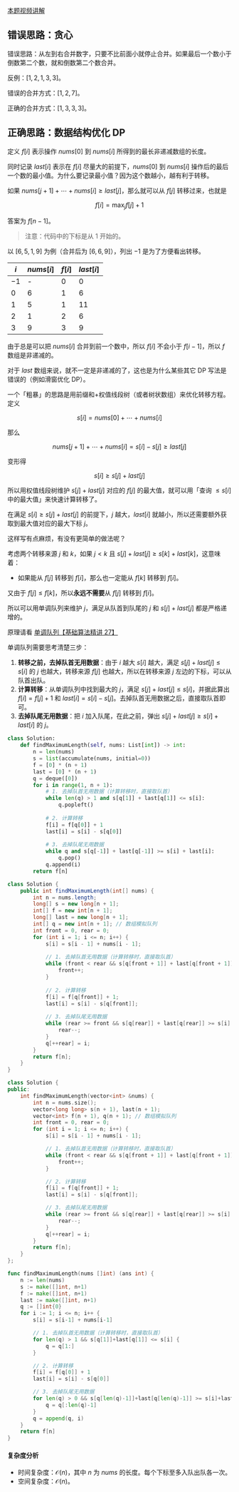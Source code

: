 [本题视频讲解](https://www.bilibili.com/video/BV1Rw411P72r/)

## 错误思路：贪心

错误思路：从左到右合并数字，只要不比前面小就停止合并。如果最后一个数小于倒数第二个数，就和倒数第二个数合并。

反例：$[1,2,1,3,3]$。

错误的合并方式：$[1,2,7]$。

正确的合并方式：$[1,3,3,3]$。

## 正确思路：数据结构优化 DP

定义 $f[i]$ 表示操作 $\textit{nums}[0]$ 到 $\textit{nums}[i]$ 所得到的最长非递减数组的长度。

同时记录 $\textit{last}[i]$ 表示在 $f[i]$ 尽量大的前提下，$\textit{nums}[0]$ 到 $\textit{nums}[i]$ 操作后的最后一个数的最小值。为什么要记录最小值？因为这个数越小，越有利于转移。

如果 $\textit{nums}[j+1] + \cdots + \textit{nums}[i] \ge \textit{last}[j]$，那么就可以从 $f[j]$ 转移过来，也就是

$$
f[i] = \max_{j} f[j] + 1
$$

答案为 $f[n-1]$。

> 注意：代码中的下标是从 $1$ 开始的。

以 $[6,5,1,9]$ 为例（合并后为 $[6,6,9]$），列出 $-1$ 是为了方便看出转移。

|  $i$ | $\textit{nums}[i]$ | $f[i]$  | $\textit{last}[i]$  |
|---|---|---|---|
| $-1$ |  -   | $0$  |  $0$ |
|  $0$ |  $6$ | $1$  |  $6$ |
|  $1$ |  $5$ | $1$  | $11$ |
|  $2$ |  $1$ | $2$  |  $6$ |
|  $3$ |  $9$ | $3$  |  $9$ |

由于总是可以把 $\textit{nums}[i]$ 合并到前一个数中，所以 $f[i]$ 不会小于 $f[i-1]$，所以 $f$ 数组是非递减的。

对于 $\textit{last}$ 数组来说，就不一定是非递减的了，这也是为什么某些其它 DP 写法是错误的（例如滑窗优化 DP）。

一个「粗暴」的思路是用前缀和+权值线段树（或者树状数组）来优化转移方程。定义

$$
s[i] = \textit{nums}[0] + \cdots + \textit{nums}[i]
$$

那么 

$$
\textit{nums}[j+1] + \cdots + \textit{nums}[i]  = s[i] - s[j] \ge \textit{last}[j]
$$

变形得

$$
s[i]\ge s[j] + \textit{last}[j]
$$

所以用权值线段树维护 $s[j] + \textit{last}[j]$ 对应的 $f[j]$ 的最大值，就可以用「查询 $\le s[i]$ 中的最大值」来快速计算转移了。

在满足 $s[i]\ge s[j] + \textit{last}[j]$ 的前提下，$j$ 越大，$\textit{last}[i]$ 就越小，所以还需要额外获取到最大值对应的最大下标 $j$。

这样写有点麻烦，有没有更简单的做法呢？

考虑两个转移来源 $j$ 和 $k$，如果 $j<k$ 且 $s[j] + \textit{last}[j] \ge s[k] + \textit{last}[k]$，这意味着：

- 如果能从 $f[j]$ 转移到 $f[i]$，那么也一定能从 $f[k]$ 转移到 $f[i]$。

又由于 $f[j]\le f[k]$，所以**永远不需要**从 $f[j]$ 转移到 $f[i]$。

所以可以用单调队列来维护 $j$，满足从队首到队尾的 $j$ 和 $s[j] + \textit{last}[j]$ 都是严格递增的。

原理请看 [单调队列【基础算法精讲 27】](https://www.bilibili.com/video/BV1bM411X72E/)

单调队列需要思考清楚三步：

1. **转移之前，去掉队首无用数据**：由于 $i$ 越大 $s[i]$ 越大，满足 $s[j] + \textit{last}[j]\le s[i]$ 的 $j$ 也越大，转移来源 $f[j]$ 也越大，所以在转移来源 $j$ 左边的下标，可以从队首出队。
2. **计算转移**：从单调队列中找到最大的 $j$，满足 $s[j] + \textit{last}[j]\le s[i]$，并据此算出 $f[i]=f[j]+1$ 和 $\textit{last}[i] = s[i] - s[j]$。去掉队首无用数据之后，直接取队首即可。
3. **去掉队尾无用数据**：把 $i$ 加入队尾，在此之前，弹出 $s[j] + \textit{last}[j] \ge s[i] + \textit{last}[i]$ 的 $j$。

```py [sol-Python3]
class Solution:
    def findMaximumLength(self, nums: List[int]) -> int:
        n = len(nums)
        s = list(accumulate(nums, initial=0))
        f = [0] * (n + 1)
        last = [0] * (n + 1)
        q = deque([0])
        for i in range(1, n + 1):
            # 1. 去掉队首无用数据（计算转移时，直接取队首）
            while len(q) > 1 and s[q[1]] + last[q[1]] <= s[i]:
                q.popleft()
            
            # 2. 计算转移
            f[i] = f[q[0]] + 1
            last[i] = s[i] - s[q[0]]
            
            # 3. 去掉队尾无用数据
            while q and s[q[-1]] + last[q[-1]] >= s[i] + last[i]:
                q.pop()
            q.append(i)
        return f[n]
```

```java [sol-Java]
class Solution {
    public int findMaximumLength(int[] nums) {
        int n = nums.length;
        long[] s = new long[n + 1];
        int[] f = new int[n + 1];
        long[] last = new long[n + 1];
        int[] q = new int[n + 1]; // 数组模拟队列
        int front = 0, rear = 0;
        for (int i = 1; i <= n; i++) {
            s[i] = s[i - 1] + nums[i - 1];
            
            // 1. 去掉队首无用数据（计算转移时，直接取队首）
            while (front < rear && s[q[front + 1]] + last[q[front + 1]] <= s[i]) {
                front++;
            }
            
            // 2. 计算转移
            f[i] = f[q[front]] + 1; 
            last[i] = s[i] - s[q[front]];
            
            // 3. 去掉队尾无用数据
            while (rear >= front && s[q[rear]] + last[q[rear]] >= s[i] + last[i]) {
                rear--;
            }
            q[++rear] = i;
        }
        return f[n];
    }
}
```

```cpp [sol-C++]
class Solution {
public:
    int findMaximumLength(vector<int> &nums) {
        int n = nums.size();
        vector<long long> s(n + 1), last(n + 1);
        vector<int> f(n + 1), q(n + 1); // 数组模拟队列
        int front = 0, rear = 0;
        for (int i = 1; i <= n; i++) {
            s[i] = s[i - 1] + nums[i - 1];

            // 1. 去掉队首无用数据（计算转移时，直接取队首）
            while (front < rear && s[q[front + 1]] + last[q[front + 1]] <= s[i]) {
                front++;
            }

            // 2. 计算转移
            f[i] = f[q[front]] + 1;
            last[i] = s[i] - s[q[front]];

            // 3. 去掉队尾无用数据
            while (rear >= front && s[q[rear]] + last[q[rear]] >= s[i] + last[i]) {
                rear--;
            }
            q[++rear] = i;
        }
        return f[n];
    }
};
```

```go [sol-Go]
func findMaximumLength(nums []int) (ans int) {
	n := len(nums)
	s := make([]int, n+1)
	f := make([]int, n+1)
	last := make([]int, n+1)
	q := []int{0}
	for i := 1; i <= n; i++ {
		s[i] = s[i-1] + nums[i-1]

		// 1. 去掉队首无用数据（计算转移时，直接取队首）
		for len(q) > 1 && s[q[1]]+last[q[1]] <= s[i] {
			q = q[1:]
		}

		// 2. 计算转移
		f[i] = f[q[0]] + 1
		last[i] = s[i] - s[q[0]]

		// 3. 去掉队尾无用数据
		for len(q) > 0 && s[q[len(q)-1]]+last[q[len(q)-1]] >= s[i]+last[i] {
			q = q[:len(q)-1]
		}
		q = append(q, i)
	}
	return f[n]
}
```

#### 复杂度分析

- 时间复杂度：$\mathcal{O}(n)$，其中 $n$ 为 $\textit{nums}$ 的长度。每个下标至多入队出队各一次。
- 空间复杂度：$\mathcal{O}(n)$。
